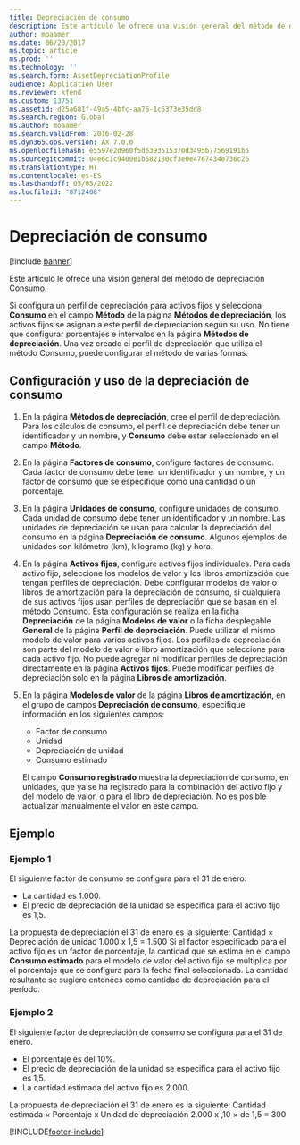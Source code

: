 ```yaml
---
title: Depreciación de consumo
description: Este artículo le ofrece una visión general del método de depreciación Consumo.
author: moaamer
ms.date: 06/20/2017
ms.topic: article
ms.prod: ''
ms.technology: ''
ms.search.form: AssetDepreciationProfile
audience: Application User
ms.reviewer: kfend
ms.custom: 13751
ms.assetid: d25a681f-49a5-4bfc-aa76-1c6373e35dd8
ms.search.region: Global
ms.author: moaamer
ms.search.validFrom: 2016-02-28
ms.dyn365.ops.version: AX 7.0.0
ms.openlocfilehash: e5597e2d960f5d6393515370d3495b77569191b5
ms.sourcegitcommit: 04e6c1c9400e1b582180cf3e0e4767434e736c26
ms.translationtype: HT
ms.contentlocale: es-ES
ms.lasthandoff: 05/05/2022
ms.locfileid: "8712408"
---
```

# <a name="consumption-depreciation"></a>Depreciación de consumo

[!include [banner](../includes/banner.md)]

Este artículo le ofrece una visión general del método de depreciación Consumo.

Si configura un perfil de depreciación para activos fijos y selecciona **Consumo** en el campo **Método** de la página **Métodos de depreciación**, los activos fijos se asignan a este perfil de depreciación según su uso. No tiene que configurar porcentajes e intervalos en la página **Métodos de depreciación**. Una vez creado el perfil de depreciación que utiliza el método Consumo, puede configurar el método de varias formas.

## <a name="set-up-and-use-consumption-depreciation"></a>Configuración y uso de la depreciación de consumo
1.  En la página **Métodos de depreciación**, cree el perfil de depreciación. Para los cálculos de consumo, el perfil de depreciación debe tener un identificador y un nombre, y **Consumo** debe estar seleccionado en el campo **Método**.
2.  En la página **Factores de consumo**, configure factores de consumo. Cada factor de consumo debe tener un identificador y un nombre, y un factor de consumo que se especifique como una cantidad o un porcentaje.
3.  En la página **Unidades de consumo**, configure unidades de consumo. Cada unidad de consumo debe tener un identificador y un nombre. Las unidades de depreciación se usan para calcular la depreciación del consumo en la página **Depreciación de consumo**. Algunos ejemplos de unidades son kilómetro (km), kilogramo (kg) y hora.
4.  En la página **Activos fijos**, configure activos fijos individuales. Para cada activo fijo, seleccione los modelos de valor y los libros amortización que tengan perfiles de depreciación. Debe configurar modelos de valor o libros de amortización para la depreciación de consumo, si cualquiera de sus activos fijos usan perfiles de depreciación que se basan en el método Consumo. Esta configuración se realiza en la ficha **Depreciación** de la página **Modelos de valor** o la ficha desplegable **General** de la página **Perfil de depreciación**. Puede utilizar el mismo modelo de valor para varios activos fijos. Los perfiles de depreciación son parte del modelo de valor o libro amortización que seleccione para cada activo fijo. No puede agregar ni modificar perfiles de depreciación directamente en la página **Activos fijos**. Puede modificar perfiles de depreciación solo en la página **Libros de amortización**.
5.  En la página **Modelos de valor** de la página **Libros de amortización**, en el grupo de campos **Depreciación de consumo**, especifique información en los siguientes campos:
    -   Factor de consumo
    -   Unidad
    -   Depreciación de unidad
    -   Consumo estimado

    El campo **Consumo registrado** muestra la depreciación de consumo, en unidades, que ya se ha registrado para la combinación del activo fijo y del modelo de valor, o para el libro de depreciación. No es posible actualizar manualmente el valor en este campo.

## <a name="examples"></a>Ejemplo
### <a name="example-1"></a>Ejemplo 1

El siguiente factor de consumo se configura para el 31 de enero:

-   La cantidad es 1.000.
-   El precio de depreciación de la unidad se especifica para el activo fijo es 1,5.

La propuesta de depreciación el 31 de enero es la siguiente: Cantidad × Depreciación de unidad 1.000 x 1,5 = 1.500 Si el factor especificado para el activo fijo es un factor de porcentaje, la cantidad que se estima en el campo **Consumo estimado** para el modelo de valor del activo fijo se multiplica por el porcentaje que se configura para la fecha final seleccionada. La cantidad resultante se sugiere entonces como cantidad de depreciación para el período.

### <a name="example-2"></a>Ejemplo 2

El siguiente factor de depreciación de consumo se configura para el 31 de enero.

-   El porcentaje es del 10%.
-   El precio de depreciación de la unidad se especifica para el activo fijo es 1,5.
-   La cantidad estimada del activo fijo es 2.000.

La propuesta de depreciación el 31 de enero es la siguiente: Cantidad estimada × Porcentaje x Unidad de depreciación 2.000 x ,10 × de 1,5 = 300





[!INCLUDE[footer-include](../../includes/footer-banner.md)]
